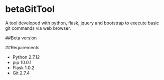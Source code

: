 # betaGitTool
A tool developed with python, flask, jquery and bootstrap to execute basic git commands via web browser.

##Beta version

##Requirements
* Python 2.7.12
* pip 10.0.1
* Flask 1.0.2
* Git 2.7.4
